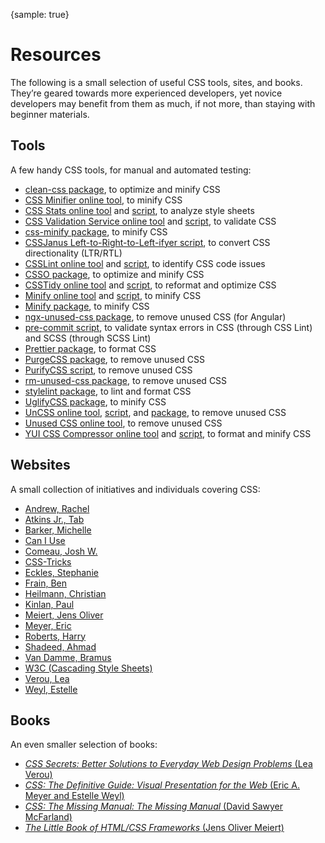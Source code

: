 {sample: true}
# Resources

The following is a small selection of useful CSS tools, sites, and books. They’re geared towards more experienced developers, yet novice developers may benefit from them as much, if not more, than staying with beginner materials.

## Tools

A few handy CSS tools, for manual and automated testing:

* [clean-css package](https://www.npmjs.com/package/clean-css), to optimize and minify CSS
* [CSS Minifier online tool](https://cssminifier.com/), to minify CSS
* [CSS Stats online tool](https://cssstats.com/) and [script](https://github.com/cssstats/cssstats), to analyze style sheets
* [CSS Validation Service online tool](https://jigsaw.w3.org/css-validator/) and [script](https://github.com/w3c/css-validator), to validate CSS
* [css-minify package](https://www.npmjs.com/package/css-minify), to minify CSS
* [CSSJanus Left-to-Right-to-Left-ifyer script](https://code.google.com/archive/p/cssjanus/), to convert CSS directionality (LTR/RTL)
* [CSSLint online tool](https://web.archive.org/web/20240503225408/http://csslint.net/) and [script](https://github.com/CSSLint/csslint), to identify CSS code issues
* [CSSO package](https://www.npmjs.com/package/csso), to optimize and minify CSS
* [CSSTidy online tool](https://www.tenman.info/csstidy/css_optimiser.php) and [script](http://csstidy.sourceforge.net/), to reformat and optimize CSS
* [Minify online tool](https://www.minifier.org/) and [script](https://github.com/matthiasmullie/minify), to minify CSS
* [Minify package](https://www.npmjs.com/package/minify), to minify CSS
* [ngx-unused-css package](https://www.npmjs.com/package/ngx-unused-css), to remove unused CSS (for Angular)
* [pre-commit script](https://github.com/WouterSioen/pre-commit), to validate syntax errors in CSS (through CSS Lint) and SCSS (through SCSS Lint)
* [Prettier package](https://prettier.io/), to format CSS
* [PurgeCSS package](https://purgecss.com/), to remove unused CSS
* [PurifyCSS script](https://github.com/purifycss/purifycss), to remove unused CSS
* [rm-unused-css package](https://www.npmjs.com/package/rm-unused-css), to remove unused CSS
* [stylelint package](https://stylelint.io/), to lint and format CSS
* [UglifyCSS package](https://www.npmjs.com/package/uglifycss), to minify CSS
* [UnCSS online tool](https://uncss-online.com/), [script](https://github.com/giakki/uncss), and [package](https://www.npmjs.com/package/uncss), to remove unused CSS
* [Unused CSS online tool](https://unused-css.com/), to remove unused CSS
* [YUI CSS Compressor online tool](https://web.archive.org/web/20210922145733/https://hell.meiert.org/aux/compress/css/gui/) and [script](https://github.com/tubalmartin/YUI-CSS-compressor-PHP-port), to format and minify CSS

## Websites

A small collection of initiatives and individuals covering CSS:

* [Andrew, Rachel](https://rachelandrew.co.uk/)
* [Atkins Jr., Tab](https://www.xanthir.com/blog/)
* [Barker, Michelle](https://css-irl.info/)
* [Can I Use](https://caniuse.com/)
* [Comeau, Josh W.](https://www.joshwcomeau.com/)
* [CSS-Tricks](https://css-tricks.com/)
* [Eckles, Stephanie](https://moderncss.dev/)
* [Frain, Ben](https://benfrain.com/)
* [Heilmann, Christian](https://christianheilmann.com/)
* [Kinlan, Paul](https://paul.kinlan.me/)
* [Meiert, Jens Oliver](https://meiert.com/en/blog/categories/development/)
* [Meyer, Eric](https://meyerweb.com/)
* [Roberts, Harry](https://csswizardry.com/)
* [Shadeed, Ahmad](https://ishadeed.com/)
* [Van Damme, Bramus](https://www.bram.us/)
* [W3C (Cascading Style Sheets)](https://www.w3.org/Style/CSS/)
* [Verou, Lea](https://lea.verou.me/)
* [Weyl, Estelle](http://www.standardista.com/)

## Books

An even smaller selection of books:

* [_CSS Secrets: Better Solutions to Everyday Web Design Problems_ (Lea Verou)](https://www.amazon.com/dp/B0131MQ1NS/?tag=meiert-20)
* [_CSS: The Definitive Guide: Visual Presentation for the Web_ (Eric A. Meyer and Estelle Weyl)](https://www.amazon.com/dp/1449393195/?tag=meiert-20)
* [_CSS: The Missing Manual: The Missing Manual_ (David Sawyer McFarland)](https://www.amazon.com/dp/B0026OR2QI/?tag=meiert-20)
* [_The Little Book of HTML/CSS Frameworks_ (Jens Oliver Meiert)](https://www.oreilly.com/library/view/the-little-book/9781492048121/)